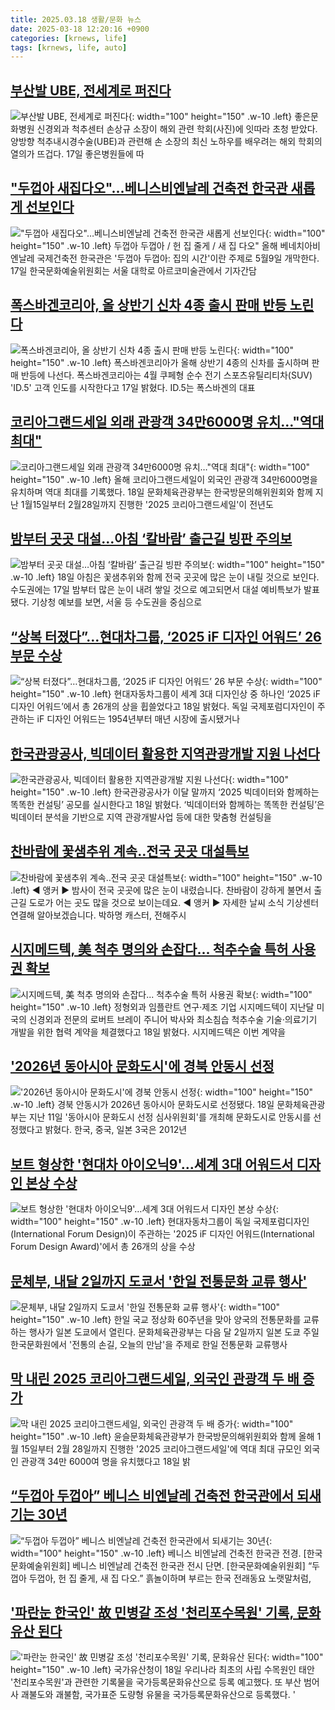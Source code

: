```yaml
---
title: 2025.03.18 생활/문화 뉴스
date: 2025-03-18 12:20:16 +0900
categories: [krnews, life]
tags: [krnews, life, auto]
---
```

## [부산발 UBE, 전세계로 퍼진다](https://n.news.naver.com/mnews/article/082/0001316465)

![부산발 UBE, 전세계로 퍼진다](https://mimgnews.pstatic.net/image/origin/082/2025/03/17/1316465.jpg?type=nf220_150){: width="100" height="150" .w-10 .left}
좋은문화병원 신경외과 척추센터 손상규 소장이 해외 관련 학회(사진)에 잇따라 초청 받았다. 양방향 척추내시경수술(UBE)과 관련해 손 소장의 최신 노하우를 배우려는 해외 학회의 열의가 뜨겁다. 17일 좋은병원들에 따

## ["두껍아 새집다오"…베니스비엔날레 건축전 한국관 새롭게 선보인다](https://n.news.naver.com/mnews/article/277/0005562186)

!["두껍아 새집다오"…베니스비엔날레 건축전 한국관 새롭게 선보인다](https://mimgnews.pstatic.net/image/origin/277/2025/03/17/5562186.jpg?type=nf220_150){: width="100" height="150" .w-10 .left}
두껍아 두껍아 / 헌 집 줄게 / 새 집 다오" 올해 베네치아비엔날레 국제건축전 한국관은 '두껍아 두껍아: 집의 시간'이란 주제로 5월9일 개막한다. 17일 한국문화예술위원회는 서울 대학로 아르코미술관에서 기자간담

## [폭스바겐코리아, 올 상반기 신차 4종 출시 판매 반등 노린다](https://n.news.naver.com/mnews/article/421/0008133330)

![폭스바겐코리아, 올 상반기 신차 4종 출시 판매 반등 노린다](https://mimgnews.pstatic.net/image/origin/421/2025/03/17/8133330.jpg?type=nf220_150){: width="100" height="150" .w-10 .left}
폭스바겐코리아가 올해 상반기 4종의 신차를 출시하며 판매 반등에 나선다. 폭스바겐코리아는 4월 쿠페형 순수 전기 스포츠유틸리티차(SUV) 'ID.5' 고객 인도를 시작한다고 17일 밝혔다. ID.5는 폭스바겐의 대표

## [코리아그랜드세일 외래 관광객  34만6000명 유치…"역대 최대"](https://n.news.naver.com/mnews/article/015/0005107249)

![코리아그랜드세일 외래 관광객  34만6000명 유치…"역대 최대"](https://mimgnews.pstatic.net/image/origin/015/2025/03/18/5107249.jpg?type=nf220_150){: width="100" height="150" .w-10 .left}
올해 코리아그랜드세일이 외국인 관광객 34만6000명을 유치하며 역대 최대를 기록했다. 18일 문화체육관광부는 한국방문의해위원회와 함께 지난 1월15일부터 2월28일까지 진행한 '2025 코리아그랜드세일'이 전년도

## [밤부터 곳곳 대설…아침 ‘칼바람’ 출근길 빙판 주의보](https://n.news.naver.com/mnews/article/028/0002736106)

![밤부터 곳곳 대설…아침 ‘칼바람’ 출근길 빙판 주의보](https://mimgnews.pstatic.net/image/origin/028/2025/03/17/2736106.jpg?type=nf220_150){: width="100" height="150" .w-10 .left}
18일 아침은 꽃샘추위와 함께 전국 곳곳에 많은 눈이 내릴 것으로 보인다. 수도권에는 17일 밤부터 많은 눈이 내려 쌓일 것으로 예고되면서 대설 예비특보가 발표됐다. 기상청 예보를 보면, 서울 등 수도권을 중심으로

## [“상복 터졌다”…현대차그룹, ‘2025 iF 디자인 어워드’ 26 부문 수상](https://n.news.naver.com/mnews/article/009/0005460364)

![“상복 터졌다”…현대차그룹, ‘2025 iF 디자인 어워드’ 26 부문 수상](https://mimgnews.pstatic.net/image/origin/009/2025/03/18/5460364.jpg?type=nf220_150){: width="100" height="150" .w-10 .left}
현대자동차그룹이 세계 3대 디자인상 중 하나인 ‘2025 iF 디자인 어워드’에서 총 26개의 상을 휩쓸었다고 18일 밝혔다. 독일 국제포럼디자인이 주관하는 iF 디자인 어워드는 1954년부터 매년 시장에 출시됐거나

## [한국관광공사, 빅데이터 활용한 지역관광개발 지원 나선다](https://n.news.naver.com/mnews/article/014/0005322514)

![한국관광공사, 빅데이터 활용한 지역관광개발 지원 나선다](https://mimgnews.pstatic.net/image/origin/014/2025/03/18/5322514.jpg?type=nf220_150){: width="100" height="150" .w-10 .left}
한국관광공사가 이달 말까지 ‘2025 빅데이터와 함께하는 똑똑한 컨설팅’ 공모를 실시한다고 18일 밝혔다. ‘빅데이터와 함께하는 똑똑한 컨설팅’은 빅데이터 분석을 기반으로 지역 관광개발사업 등에 대한 맞춤형 컨설팅을

## [찬바람에 꽃샘추위 계속‥전국 곳곳 대설특보](https://n.news.naver.com/mnews/article/214/0001412144)

![찬바람에 꽃샘추위 계속‥전국 곳곳 대설특보](https://mimgnews.pstatic.net/image/origin/214/2025/03/18/1412144.jpg?type=nf220_150){: width="100" height="150" .w-10 .left}
◀ 앵커 ▶ 밤사이 전국 곳곳에 많은 눈이 내렸습니다. 찬바람이 강하게 불면서 출근길 도로가 어는 곳도 많을 것으로 보이는데요. ◀ 앵커 ▶ 자세한 날씨 소식 기상센터 연결해 알아보겠습니다. 박하명 캐스터, 전해주시

## [시지메드텍, 美 척추 명의와 손잡다... 척추수술 특허 사용권 확보](https://n.news.naver.com/mnews/article/008/0005167082)

![시지메드텍, 美 척추 명의와 손잡다... 척추수술 특허 사용권 확보](https://mimgnews.pstatic.net/image/origin/008/2025/03/18/5167082.jpg?type=nf220_150){: width="100" height="150" .w-10 .left}
정형외과 임플란트 연구·제조 기업 시지메드텍이 지난달 미국의 신경외과 전문의 로버트 브레이 주니어 박사와 최소침습 척추수술 기술·의료기기 개발을 위한 협력 계약을 체결했다고 18일 밝혔다. 시지메드텍은 이번 계약을

## ['2026년 동아시아 문화도시'에 경북 안동시 선정](https://n.news.naver.com/mnews/article/015/0005107266)

!['2026년 동아시아 문화도시'에 경북 안동시 선정](https://mimgnews.pstatic.net/image/origin/015/2025/03/18/5107266.jpg?type=nf220_150){: width="100" height="150" .w-10 .left}
경북 안동시가 2026년 동아시아 문화도시로 선정됐다. 18일 문화체육관광부는 지난 11일 '동아시아 문화도시 선정 심사위원회'를 개최해 문화도시로 안동시를 선정했다고 밝혔다. 한국, 중국, 일본 3국은 2012년

## [보트 형상한 '현대차 아이오닉9'…세계 3대 어워드서 디자인 본상 수상](https://n.news.naver.com/mnews/article/092/0002367044)

![보트 형상한 '현대차 아이오닉9'…세계 3대 어워드서 디자인 본상 수상](https://mimgnews.pstatic.net/image/origin/092/2025/03/18/2367044.jpg?type=nf220_150){: width="100" height="150" .w-10 .left}
현대자동차그룹이 독일 국제포럼디자인(International Forum Design)이 주관하는 '2025 iF 디자인 어워드(International Forum Design Award)'에서 총 26개의 상을 수상

## [문체부, 내달 2일까지 도쿄서 '한일 전통문화 교류 행사'](https://n.news.naver.com/mnews/article/001/0015270784)

![문체부, 내달 2일까지 도쿄서 '한일 전통문화 교류 행사'](https://mimgnews.pstatic.net/image/origin/001/2025/03/18/15270784.jpg?type=nf220_150){: width="100" height="150" .w-10 .left}
한일 국교 정상화 60주년을 맞아 양국의 전통문화를 교류하는 행사가 일본 도쿄에서 열린다. 문화체육관광부는 다음 달 2일까지 일본 도쿄 주일한국문화원에서 '전통의 손길, 오늘의 만남'을 주제로 한일 전통문화 교류행사

## [막 내린 2025 코리아그랜드세일, 외국인 관광객 두 배 증가](https://n.news.naver.com/mnews/article/421/0008135304)

![막 내린 2025 코리아그랜드세일, 외국인 관광객 두 배 증가](https://mimgnews.pstatic.net/image/origin/421/2025/03/18/8135304.jpg?type=nf220_150){: width="100" height="150" .w-10 .left}
윤슬문화체육관광부가 한국방문의해위원회와 함께 올해 1월 15일부터 2월 28일까지 진행한 '2025 코리아그랜드세일'에 역대 최대 규모인 외국인 관광객 34만 6000여 명을 유치했다고 18일 밝

## [“두껍아 두껍아” 베니스 비엔날레 건축전 한국관에서 되새기는 30년](https://n.news.naver.com/mnews/article/016/0002443423)

![“두껍아 두껍아” 베니스 비엔날레 건축전 한국관에서 되새기는 30년](https://mimgnews.pstatic.net/image/origin/016/2025/03/17/2443423.jpg?type=nf220_150){: width="100" height="150" .w-10 .left}
베니스 비엔날레 건축전 한국관 전경. [한국문화예술위원회] 베니스 비엔날레 건축전 한국관 전시 단면. [한국문화예술위원회] “두껍아 두껍아, 헌 집 줄게, 새 집 다오.” 흙놀이하며 부르는 한국 전래동요 노랫말처럼,

## ['파란눈 한국인' 故 민병갈 조성 '천리포수목원' 기록, 문화유산 된다](https://n.news.naver.com/mnews/article/003/0013125322)

!['파란눈 한국인' 故 민병갈 조성 '천리포수목원' 기록, 문화유산 된다](https://mimgnews.pstatic.net/image/origin/003/2025/03/18/13125322.jpg?type=nf220_150){: width="100" height="150" .w-10 .left}
국가유산청이 18일 우리나라 최초의 사립 수목원인 태안 '천리포수목원'과 관련한 기록물을 국가등록문화유산으로 등록 예고했다. 또 부산 범어사 괘불도와 괘불함, 국가표준 도량형 유물을 국가등록문화유산으로 등록했다. '

